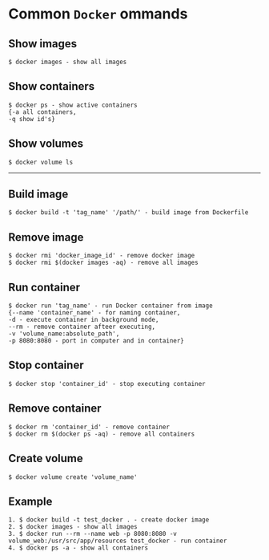 # Common `Docker` ommands

## Show images
    $ docker images - show all images
## Show containers
    $ docker ps - show active containers 
    {-a all containers, 
    -q show id's}
## Show volumes 
    $ docker volume ls
---
## Build image
    $ docker build -t 'tag_name' '/path/' - build image from Dockerfile
## Remove image
    $ docker rmi 'docker_image_id' - remove docker image
    $ docker rmi $(docker images -aq) - remove all images
## Run container
    $ docker run 'tag_name' - run Docker container from image 
    {--name 'container_name' - for naming container,
    -d - execute container in background mode,
    --rm - remove container afteer executing,
    -v 'volume_name:absolute_path',
    -p 8080:8080 - port in computer and in container}
## Stop container
    $ docker stop 'container_id' - stop executing container
## Remove container
    $ docker rm 'container_id' - remove container
    $ docker rm $(docker ps -aq) - remove all containers

## Create volume
    $ docker volume create 'volume_name'
    
## Example
    1. $ docker build -t test_docker . - create docker image
    2. $ docker images - show all images
    3. $ docker run --rm --name web -p 8080:8080 -v volume_web:/usr/src/app/resources test_docker - run container
    4. $ docker ps -a - show all containers


